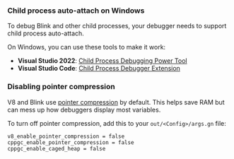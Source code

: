 ### Child process auto-attach on Windows

To debug Blink and other child processes, your debugger needs to support child process auto-attach.

On Windows, you can use these tools to make it work:

- **Visual Studio 2022**: [Child Process Debugging Power Tool](https://marketplace.visualstudio.com/items?itemName=vsdbgplat.MicrosoftChildProcessDebuggingPowerTool2022)
- **Visual Studio Code**: [Child Process Debugger Extension](https://github.com/albertziegenhagel/childdebugger-vscode)

### Disabling pointer compression

V8 and Blink use [pointer compression](https://v8.dev/blog/pointer-compression) by default. This helps save RAM but can mess up how debuggers display most variables.

To turn off pointer compression, add this to your `out/<Config>/args.gn` file:

```gn
v8_enable_pointer_compression = false
cppgc_enable_pointer_compression = false
cppgc_enable_caged_heap = false
```
